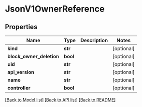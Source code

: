 # JsonV1OwnerReference


## Properties
Name | Type | Description | Notes
------------ | ------------- | ------------- | -------------
**kind** | **str** |  | [optional] 
**block_owner_deletion** | **bool** |  | [optional] 
**uid** | **str** |  | [optional] 
**api_version** | **str** |  | [optional] 
**name** | **str** |  | [optional] 
**controller** | **bool** |  | [optional] 

[[Back to Model list]](../README.md#documentation-for-models) [[Back to API list]](../README.md#documentation-for-api-endpoints) [[Back to README]](../README.md)


